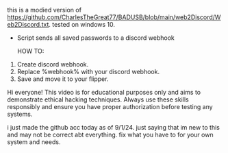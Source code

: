 this is a modied version of https://github.com/CharlesTheGreat77/BADUSB/blob/main/web2Discord/Web2Discord.txt. 
tested on windows 10.

 - Script sends all saved passwords to a discord webhook

    HOW TO:
1. Create discord webhook.
2. Replace %webhook% with your discord webhook.
3. Save and move it to your flipper.

Hi everyone! This video is for educational purposes only and aims to demonstrate ethical hacking techniques. Always use these skills responsibly and ensure you have proper authorization before testing any systems.

i just made the github acc today as of 9/1/24. just saying that im new to this and may not be correct abt everything. fix what you have to for your own system and needs. 
